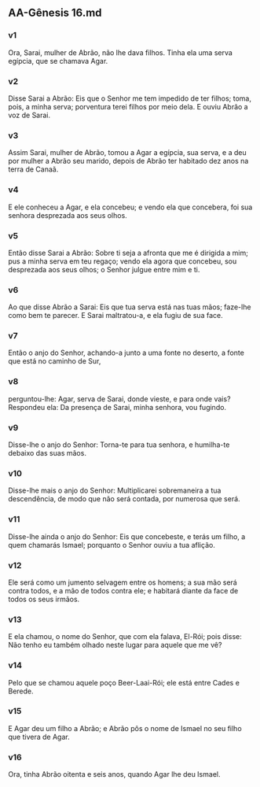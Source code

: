 ## AA-Gênesis 16.md
### v1
 Ora, Sarai, mulher de Abrão, não lhe dava filhos. Tinha ela uma serva egípcia, que se chamava Agar.
### v2
 Disse Sarai a Abrão: Eis que o Senhor me tem impedido de ter filhos; toma, pois, a minha serva; porventura terei filhos por meio dela. E ouviu Abrão a voz de Sarai.
### v3
 Assim Sarai, mulher de Abrão, tomou a Agar a egípcia, sua serva, e a deu por mulher a Abrão seu marido, depois de Abrão ter habitado dez anos na terra de Canaã.
### v4
 E ele conheceu a Agar, e ela concebeu; e vendo ela que concebera, foi sua senhora desprezada aos seus olhos.
### v5
 Então disse Sarai a Abrão: Sobre ti seja a afronta que me é dirigida a mim; pus a minha serva em teu regaço; vendo ela agora que concebeu, sou desprezada aos seus olhos; o Senhor julgue entre mim e ti.
### v6
 Ao que disse Abrão a Sarai: Eis que tua serva está nas tuas mãos; faze-lhe como bem te parecer. E Sarai maltratou-a, e ela fugiu de sua face.
### v7
 Então o anjo do Senhor, achando-a junto a uma fonte no deserto, a fonte que está no caminho de Sur,
### v8
 perguntou-lhe: Agar, serva de Sarai, donde vieste, e para onde vais? Respondeu ela: Da presença de Sarai, minha senhora, vou fugindo.
### v9
 Disse-lhe o anjo do Senhor: Torna-te para tua senhora, e humilha-te debaixo das suas mãos.
### v10
 Disse-lhe mais o anjo do Senhor: Multiplicarei sobremaneira a tua descendência, de modo que não será contada, por numerosa que será.
### v11
 Disse-lhe ainda o anjo do Senhor: Eis que concebeste, e terás um filho, a quem chamarás Ismael; porquanto o Senhor ouviu a tua aflição.
### v12
 Ele será como um jumento selvagem entre os homens; a sua mão será contra todos, e a mão de todos contra ele; e habitará diante da face de todos os seus irmãos.
### v13
 E ela chamou, o nome do Senhor, que com ela falava, El-Rói; pois disse: Não tenho eu também olhado neste lugar para aquele que me vê?
### v14
 Pelo que se chamou aquele poço Beer-Laai-Rói; ele está entre Cades e Berede.
### v15
 E Agar deu um filho a Abrão; e Abrão pôs o nome de Ismael no seu filho que tivera de Agar.
### v16
 Ora, tinha Abrão oitenta e seis anos, quando Agar lhe deu Ismael.
